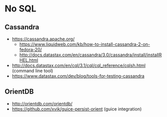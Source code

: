 # No SQL

## Cassandra

* https://cassandra.apache.org/
  + https://www.liquidweb.com/kb/how-to-install-cassandra-2-on-fedora-20/
  + http://docs.datastax.com/en/cassandra/3.0/cassandra/install/installRHEL.html
* http://docs.datastax.com/en/cql/3.1/cql/cql_reference/cqlsh.html (command line tool)
* https://www.datastax.com/dev/blog/tools-for-testing-cassandra

## OrientDB

* http://orientdb.com/orientdb/
* https://github.com/xvik/guice-persist-orient (guice integration)

